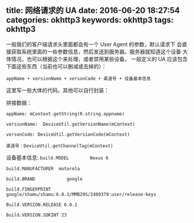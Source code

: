 title: 网络请求的 UA
date: 2016-06-20 18:27:54
categories: okhttp3
keywords: okhttp3
tags: okhttp3
---

一般我们的客户端请求头里面都会有一个 User Agent 的参数，默认请求下 会直接获取系统里面的一些参数信息，然后发送到服务器。服务器就知道这个设备 大体情况，也可以根据这个来处理，或者禁用某些设备。
一般定义的 UA 应该包含下面这些东西（当前也可以删减或去掉的）：

`appName + versionName + versonCode + 渠道号 + 设备基本信息
`

这里写一些大体的代码，其他可以自行封装：

拼接数据：

`appName: mContext.getString(R.string.appname)
`

`versionName:  DeviceUtil.getVersionName(mContext)
`

`versonCode: DeviceUtil.getVersionCode(mContext)
`

`渠道号：DeviceUtil.getChannelTag(mContext)
`

设备基本信息: 
`build.MODEL 		Nexus 6
`

`build.MANUFACTURER  motorola
`

`build.BRAND			google
`

`build.FINGERPRINT	google/shamu/shamu:6.0.1/MMB29S/2489379:user/release-keys
`

`Build.VERSION.RELEASE 6.0.1
`

`Build.VERSION.SDKINT 23`